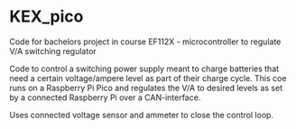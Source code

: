 # KEX_pico
Code for bachelors project in course EF112X - microcontroller to regulate V/A switching regulator

Code to control a switching power supply meant to charge batteries that need a certain voltage/ampere level as part of their charge cycle. This coe runs on a Raspberry Pi Pico and regulates the V/A to desired levels as set by a connected Raspberry Pi over a CAN-interface.

Uses connected voltage sensor and ammeter to close the control loop.
